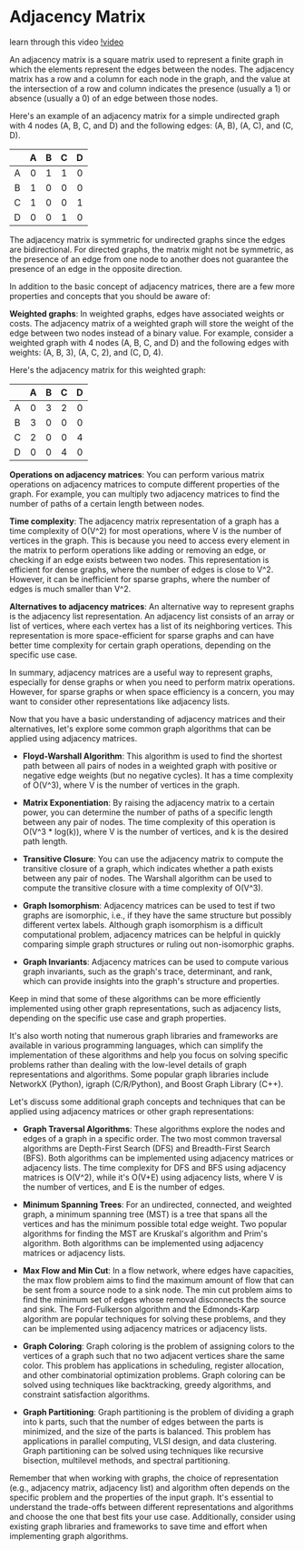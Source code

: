 # Adjacency Matrix

learn through this video
[!video](https://www.google.com/search?q=Adjacency+Matrix&client=ubuntu&hs=tYI&channel=fs&sxsrf=APwXEddvAdpFLkYx99Ok64YZK1ncGYpt-A:1681459324064&source=lnms&tbm=vid&sa=X&ved=2ahUKEwir8duN9Kj-AhXN6zgGHY1KB_AQ_AUoAnoECAEQBA&biw=1318&bih=656&dpr=1#fpstate=ive&vld=cid:f5fdc7b7,vid:HA7xgaFDqnw)

An adjacency matrix is a square matrix used to represent a finite graph in which the elements represent the edges between the nodes. The adjacency matrix has a row and a column for each node in the graph, and the value at the intersection of a row and column indicates the presence (usually a 1) or absence (usually a 0) of an edge between those nodes.

Here's an example of an adjacency matrix for a simple undirected graph with 4 nodes (A, B, C, and D) and the following edges: (A, B), (A, C), and (C, D).

|   | A | B | C | D |
|:-:|:-:|:-:|:-:|:-:|
| A | 0 | 1 | 1 | 0 |
| B | 1 | 0 | 0 | 0 |
| C | 1 | 0 | 0 | 1 |
| D | 0 | 0 | 1 | 0 |

The adjacency matrix is symmetric for undirected graphs since the edges are bidirectional. For directed graphs, the matrix might not be symmetric, as the presence of an edge from one node to another does not guarantee the presence of an edge in the opposite direction.

In addition to the basic concept of adjacency matrices, there are a few more properties and concepts that you should be aware of:

**Weighted graphs**: In weighted graphs, edges have associated weights or costs. The adjacency matrix of a weighted graph will store the weight of the edge between two nodes instead of a binary value. For example, consider a weighted graph with 4 nodes (A, B, C, and D) and the following edges with weights: (A, B, 3), (A, C, 2), and (C, D, 4).

Here's the adjacency matrix for this weighted graph:

|   | A | B | C | D |
|:-:|:-:|:-:|:-:|:-:|
| A | 0 | 3 | 2 | 0 |
| B | 3 | 0 | 0 | 0 |
| C | 2 | 0 | 0 | 4 |
| D | 0 | 0 | 4 | 0 |

**Operations on adjacency matrices**: You can perform various matrix operations on adjacency matrices to compute different properties of the graph. For example, you can multiply two adjacency matrices to find the number of paths of a certain length between nodes.

**Time complexity**: The adjacency matrix representation of a graph has a time complexity of O(V^2) for most operations, where V is the number of vertices in the graph. This is because you need to access every element in the matrix to perform operations like adding or removing an edge, or checking if an edge exists between two nodes. This representation is efficient for dense graphs, where the number of edges is close to V^2. However, it can be inefficient for sparse graphs, where the number of edges is much smaller than V^2.

**Alternatives to adjacency matrices**: An alternative way to represent graphs is the adjacency list representation. An adjacency list consists of an array or list of vertices, where each vertex has a list of its neighboring vertices. This representation is more space-efficient for sparse graphs and can have better time complexity for certain graph operations, depending on the specific use case.

In summary, adjacency matrices are a useful way to represent graphs, especially for dense graphs or when you need to perform matrix operations. However, for sparse graphs or when space efficiency is a concern, you may want to consider other representations like adjacency lists.

Now that you have a basic understanding of adjacency matrices and their alternatives, let's explore some common graph algorithms that can be applied using adjacency matrices.

- **Floyd-Warshall Algorithm**: This algorithm is used to find the shortest path between all pairs of nodes in a weighted graph with positive or negative edge weights (but no negative cycles). It has a time complexity of O(V^3), where V is the number of vertices in the graph.

- **Matrix Exponentiation**: By raising the adjacency matrix to a certain power, you can determine the number of paths of a specific length between any pair of nodes. The time complexity of this operation is O(V^3 * log(k)), where V is the number of vertices, and k is the desired path length.

- **Transitive Closure**: You can use the adjacency matrix to compute the transitive closure of a graph, which indicates whether a path exists between any pair of nodes. The Warshall algorithm can be used to compute the transitive closure with a time complexity of O(V^3).

- **Graph Isomorphism**: Adjacency matrices can be used to test if two graphs are isomorphic, i.e., if they have the same structure but possibly different vertex labels. Although graph isomorphism is a difficult computational problem, adjacency matrices can be helpful in quickly comparing simple graph structures or ruling out non-isomorphic graphs.

- **Graph Invariants**: Adjacency matrices can be used to compute various graph invariants, such as the graph's trace, determinant, and rank, which can provide insights into the graph's structure and properties.

Keep in mind that some of these algorithms can be more efficiently implemented using other graph representations, such as adjacency lists, depending on the specific use case and graph properties.

It's also worth noting that numerous graph libraries and frameworks are available in various programming languages, which can simplify the implementation of these algorithms and help you focus on solving specific problems rather than dealing with the low-level details of graph representations and algorithms. Some popular graph libraries include NetworkX (Python), igraph (C/R/Python), and Boost Graph Library (C++).

Let's discuss some additional graph concepts and techniques that can be applied using adjacency matrices or other graph representations:

-    **Graph Traversal Algorithms**: These algorithms explore the nodes and edges of a graph in a specific order. The two most common traversal algorithms are Depth-First Search (DFS) and Breadth-First Search (BFS). Both algorithms can be implemented using adjacency matrices or adjacency lists. The time complexity for DFS and BFS using adjacency matrices is O(V^2), while it's O(V+E) using adjacency lists, where V is the number of vertices, and E is the number of edges.

-    **Minimum Spanning Trees**: For an undirected, connected, and weighted graph, a minimum spanning tree (MST) is a tree that spans all the vertices and has the minimum possible total edge weight. Two popular algorithms for finding the MST are Kruskal's algorithm and Prim's algorithm. Both algorithms can be implemented using adjacency matrices or adjacency lists.

- **Max Flow and Min Cut**: In a flow network, where edges have capacities, the max flow problem aims to find the maximum amount of flow that can be sent from a source node to a sink node. The min cut problem aims to find the minimum set of edges whose removal disconnects the source and sink. The Ford-Fulkerson algorithm and the Edmonds-Karp algorithm are popular techniques for solving these problems, and they can be implemented using adjacency matrices or adjacency lists.

- **Graph Coloring**: Graph coloring is the problem of assigning colors to the vertices of a graph such that no two adjacent vertices share the same color. This problem has applications in scheduling, register allocation, and other combinatorial optimization problems. Graph coloring can be solved using techniques like backtracking, greedy algorithms, and constraint satisfaction algorithms.

- **Graph Partitioning**: Graph partitioning is the problem of dividing a graph into k parts, such that the number of edges between the parts is minimized, and the size of the parts is balanced. This problem has applications in parallel computing, VLSI design, and data clustering. Graph partitioning can be solved using techniques like recursive bisection, multilevel methods, and spectral partitioning.

Remember that when working with graphs, the choice of representation (e.g., adjacency matrix, adjacency list) and algorithm often depends on the specific problem and the properties of the input graph. It's essential to understand the trade-offs between different representations and algorithms and choose the one that best fits your use case. Additionally, consider using existing graph libraries and frameworks to save time and effort when implementing graph algorithms.

